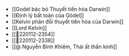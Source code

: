 - [[Godel bác bỏ Thuyết tiến hóa Darwin]]
- [[Định lý bất toàn của Gödel]]
- [[Kelvin phản đối thuyết tiến hóa của Darwin]]
- [[Lord Kelvin]]
- [[💬220112-2354]]
- [[💬220112-2338]]
- [[@ Nguyễn Bỉnh Khiêm, Thái ất thần kinh]]

